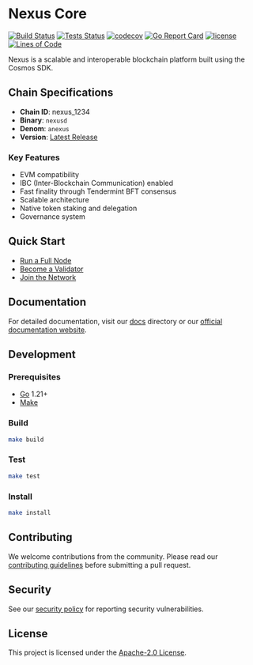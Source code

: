 # Nexus Core

[![Build Status](https://github.com/FDSLabs/Nexus/workflows/Build%20Nexus%20Core/badge.svg)](https://github.com/FDSLabs/Nexus/actions/workflows/build.yml)
[![Tests Status](https://github.com/FDSLabs/Nexus/workflows/Tests%20%2F%20Code%20Coverage/badge.svg)](https://github.com/FDSLabs/Nexus/actions/workflows/test.yml)
[![codecov](https://codecov.io/gh/FDSLabs/Nexus/branch/main/graph/badge.svg)](https://codecov.io/gh/FDSLabs/Nexus)
[![Go Report Card](https://goreportcard.com/badge/github.com/FDSLabs/Nexus)](https://goreportcard.com/report/github.com/FDSLabs/Nexus)
[![license](https://img.shields.io/github/license/FDSLabs/Nexus.svg)](https://github.com/FDSLabs/Nexus/blob/main/LICENSE)
[![Lines of Code](https://tokei.rs/b1/github/FDSLabs/Nexus)](https://github.com/FDSLabs/Nexus)

Nexus is a scalable and interoperable blockchain platform built using the Cosmos SDK.

## Chain Specifications

- **Chain ID**: nexus_1234
- **Binary**: `nexusd`
- **Denom**: `anexus`
- **Version**: [Latest Release](https://github.com/FDSLabs/Nexus/releases)

### Key Features

- EVM compatibility
- IBC (Inter-Blockchain Communication) enabled
- Fast finality through Tendermint BFT consensus
- Scalable architecture
- Native token staking and delegation
- Governance system

## Quick Start

- [Run a Full Node](docs/quickstart.md)
- [Become a Validator](docs/validator-guide.md)
- [Join the Network](docs/join-network.md)

## Documentation

For detailed documentation, visit our [docs](docs/) directory or our [official documentation website](https://docs.nexus.network).

## Development

### Prerequisites

- [Go](https://golang.org/doc/install) 1.21+
- [Make](https://www.gnu.org/software/make/)

### Build

```bash
make build
```

### Test

```bash
make test
```

### Install

```bash
make install
```

## Contributing

We welcome contributions from the community. Please read our [contributing guidelines](CONTRIBUTING.md) before submitting a pull request.

## Security

See our [security policy](SECURITY.md) for reporting security vulnerabilities.

## License

This project is licensed under the [Apache-2.0 License](LICENSE).

